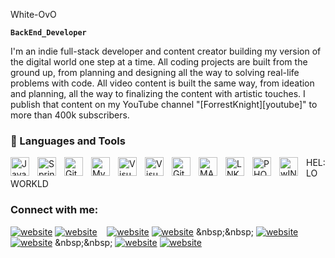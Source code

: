 
White-OvO




**`BackEnd_Developer`**

I'm an indie full-stack developer and content creator building my version of the digital world one step at a time. All coding projects are built from the ground up, from planning and designing all the way to solving real-life problems with code. All video content is built the same way, from ideation and planning, all the way to finalizing the content with artistic touches. I publish that content on my YouTube channel "[ForrestKnight][youtube]" to more than 400k subscribers.




### 🧰 Languages and Tools

<img align="left" alt="Java" width="30px" style="padding-right:10px;" src="https://cdn.jsdelivr.net/gh/devicons/devicon/icons/java/java-original.svg"/>
<img align="left" alt="Spring" width="30px" style="padding-right:10px;" src="https://cdn.jsdelivr.net/gh/devicons/devicon/icons/spring/spring-original.svg" />
<img align="left" alt="Git" width="30px" style="padding-right:10px;" src="https://cdn.jsdelivr.net/gh/devicons/devicon/icons/git/git-original.svg" />
<img align="left" alt="MySQL" width="30px" src="https://cdn.jsdelivr.net/gh/devicons/devicon/icons/mysql/mysql-original.svg" style="padding-right:10px;" />
<img align="left" alt="Visual Studio Code" width="30px" style="padding-right:10px;"  src="https://cdn.jsdelivr.net/gh/devicons/devicon/icons/vscode/vscode-original.svg" />


<img align="left" alt="Visual Studio Code" width="30px" style="padding-right:10px;"  src="https://cdn.jsdelivr.net/gh/devicons/devicon/icons/slack/slack-plain.svg" />

<img align="left" alt="GitHub" width="30px" src="https://user-images.githubusercontent.com/3369400/139447912-e0f43f33-6d9f-45f8-be46-2df5bbc91289.png" style="padding-right:10px;" />
<img align="left" alt="MAC" width="30px" style="padding-right:10px;"  src="https://cdn.jsdelivr.net/gh/devicons/devicon/icons/apple/apple-original.svg" />
<img align="left" alt="LNK" width="30px" style="padding-right:10px;"  src="https://cdn.jsdelivr.net/gh/devicons/devicon/icons/linkedin/linkedin-plain.svg" />
<img align="left" alt="PHOTOSHOP" width="30px" style="padding-right:10px;"  src="https://cdn.jsdelivr.net/gh/devicons/devicon/icons/photoshop/photoshop-line.svg" />
<img align="left" alt="wINDOWS" width="30px" style="padding-right:10px;"  src="https://cdn.jsdelivr.net/gh/devicons/devicon/icons/windows8/windows8-original.svg" />



HEL:LOWORKLD






### Connect with me:

[![website](./img/globe-light.svg)](https://codestackr.com#gh-light-mode-only)
[![website](./img/globe-dark.svg)](https://codestackr.com#gh-dark-mode-only)
&nbsp;&nbsp;
[![website](./img/youtube-light.svg)]([https://youtube.com/codestackr#gh-light-mode-only](https://www.youtube.com/channel/UCvDXfL-QI4a_8vn2q0eFV3w))
[![website](./img/youtube-dark.svg)]([https://youtube.com/codestackr#gh-dark-mode-only](https://www.youtube.com/channel/UCvDXfL-QI4a_8vn2q0eFV3w))
&nbsp;&nbsp;
[![website](./img/linkedin-light.svg)]([https://linkedin.com/in/codeSTACKr#gh-light-mode-only](https://www.linkedin.com/in/christopher-gonzalez-aa47b925b/))
[![website](./img/linkedin-dark.svg)]([https://linkedin.com/in/codeSTACKr#gh-dark-mode-only](https://www.linkedin.com/in/christopher-gonzalez-aa47b925b/))
&nbsp;&nbsp;
[![website](./img/instagram-light.svg)](https://instagram.com/codeSTACKr#gh-light-mode-only)
[![website](./img/instagram-dark.svg)](https://instagram.com/codeSTACKr#gh-dark-mode-only)
